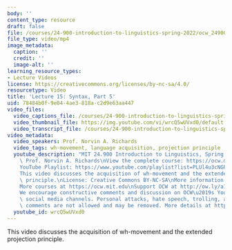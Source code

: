 ```yaml
---
body: ''
content_type: resource
draft: false
file: /courses/24-900-introduction-to-linguistics-spring-2022/ocw_24900_lecture15_2022mar31_360p_16_9.mp4
file_type: video/mp4
image_metadata:
  caption: ''
  credit: ''
  image-alt: ''
learning_resource_types:
- Lecture Videos
license: https://creativecommons.org/licenses/by-nc-sa/4.0/
resourcetype: Video
title: 'Lecture 15: Syntax, Part 5'
uid: 78484b0f-9e04-4ae3-818a-c2d9e63aa447
video_files:
  video_captions_file: /courses/24-900-introduction-to-linguistics-spring-2022/1674PlF6St7rQdmyY6CeL9me_tAK1FYFB_transcript.webvtt
  video_thumbnail_file: https://img.youtube.com/vi/wrcQ5wUVxd0/default.jpg
  video_transcript_file: /courses/24-900-introduction-to-linguistics-spring-2022/1674PlF6St7rQdmyY6CeL9me_tAK1FYFB_transcript.pdf
video_metadata:
  video_speakers: Prof. Norvin A. Richards
  video_tags: wh-movement, language acquisition, projection principle
  youtube_description: "MIT 24.900 Introduction to Linguistics, Spring 2022\nInstructor:\
    \ Prof. Norvin A. Richards\nView the complete course: https://ocw.mit.edu/courses/24-900-introduction-to-linguistics-spring-2022/\n\
    YouTube Playlist: https://www.youtube.com/playlist?list=PLUl4u3cNGP63BZGNOqrF2qf_yxOjuG35j\n\
    This video discusses the acquisition of wh-movement and the extended projection\
    \ principle.\nLicense: Creative Commons BY-NC-SA\nMore information at https://ocw.mit.edu/terms\n\
    More courses at https://ocw.mit.edu\nSupport OCW at http://ow.ly/a1If50zVRlQ\n\
    We encourage constructive comments and discussion on OCW\u2019s YouTube and other\
    \ social media channels. Personal attacks, hate speech, trolling, and inappropriate\
    \ comments are not allowed and may be removed. More details at https://ocw.mit.edu/comments.\n"
  youtube_id: wrcQ5wUVxd0
---
```

This video discusses the acquisition of wh-movement and the extended projection principle.